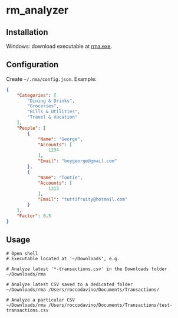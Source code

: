 # rm_analyzer

## Installation

Windows: download executable at [rma.exe](https://gitlab.com/api/v4/projects/60171926/jobs/artifacts/main/raw/dist/rma.exe?job=build-windows).

## Configuration

Create `~/.rma/config.json`. Example:

```json
{
    "Categories": [
        "Dining & Drinks",
        "Groceries",
        "Bills & Utilities",
        "Travel & Vacation"
    ],
    "People": [
        {
            "Name": "George",
            "Accounts": [
                1234
            ],
            "Email": "boygeorge@gmail.com"
        },
        {
            "Name": "Tootie",
            "Accounts": [
                1313
            ],
            "Email": "tuttifruity@hotmail.com"
        }
    ],
    "Factor": 0.5
}
```

## Usage
```
# Open shell
# Executable located at '~/Downloads', e.g.

# Analyze latest '*-transactions.csv' in the Downloads folder
~/Downloads/rma

# Analyze latest CSV saved to a dedicated folder
~/Downloads/rma /Users/roccodavino/Documents/Transactions/

# Analyze a particular CSV
~/Downloads/rma /Users/roccodavino/Documents/Transactions/test-transactions.csv
```
